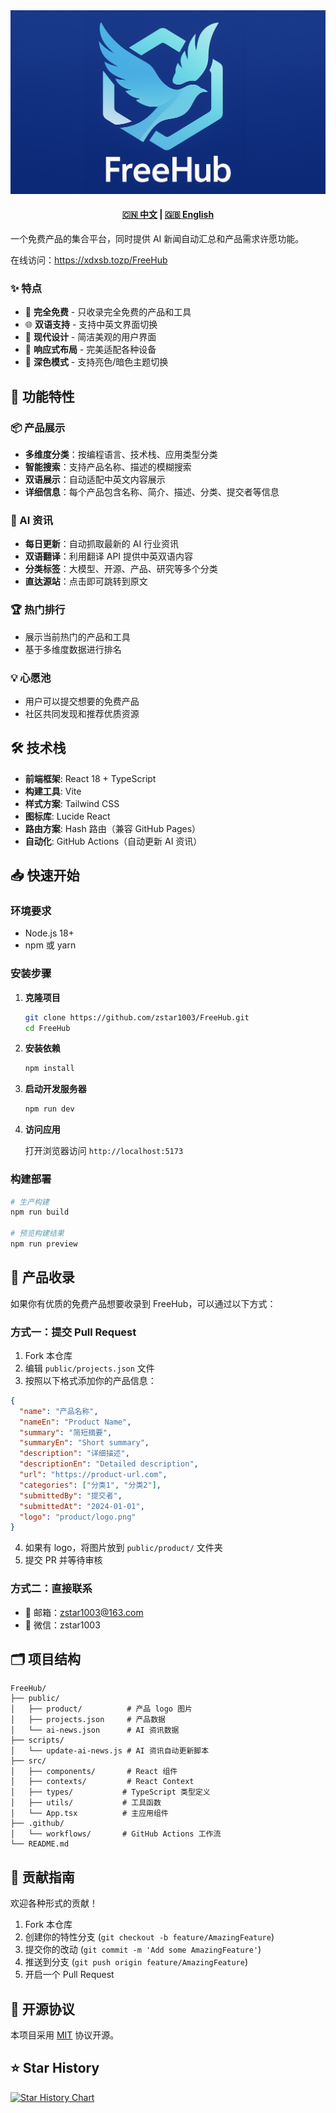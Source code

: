 <div align="center">
  <img src="Assets\logo_with_text.png"  width="800" alt="LOGO">
</div>


<div align="center">
  <h4>
    <a href="README.md">🇨🇳 中文</a>
    <span> | </span>
    <a href="README_EN.md">🇬🇧 English</a>
  </h4>
</div>

一个免费产品的集合平台，同时提供 AI 新闻自动汇总和产品需求许愿功能。

在线访问：https://xdxsb.tozp/FreeHub

### ✨ 特点

- 🎯 **完全免费** - 只收录完全免费的产品和工具
- 🌐 **双语支持** - 支持中英文界面切换
- 🎨 **现代设计** - 简洁美观的用户界面
- 📱 **响应式布局** - 完美适配各种设备
- 🌙 **深色模式** - 支持亮色/暗色主题切换

## 🎯 功能特性

### 📦 产品展示

- **多维度分类**：按编程语言、技术栈、应用类型分类
- **智能搜索**：支持产品名称、描述的模糊搜索
- **双语展示**：自动适配中英文内容展示
- **详细信息**：每个产品包含名称、简介、描述、分类、提交者等信息

### 📰 AI 资讯

- **每日更新**：自动抓取最新的 AI 行业资讯
- **双语翻译**：利用翻译 API 提供中英双语内容
- **分类标签**：大模型、开源、产品、研究等多个分类
- **直达源站**：点击即可跳转到原文

### 🏆 热门排行

- 展示当前热门的产品和工具
- 基于多维度数据进行排名

### 💡 心愿池

- 用户可以提交想要的免费产品
- 社区共同发现和推荐优质资源

## 🛠️ 技术栈

- **前端框架**: React 18 + TypeScript
- **构建工具**: Vite
- **样式方案**: Tailwind CSS
- **图标库**: Lucide React
- **路由方案**: Hash 路由（兼容 GitHub Pages）
- **自动化**: GitHub Actions（自动更新 AI 资讯）

## 📥 快速开始

### 环境要求

- Node.js 18+
- npm 或 yarn

### 安装步骤

1. **克隆项目**

   ```bash
   git clone https://github.com/zstar1003/FreeHub.git
   cd FreeHub
   ```
2. **安装依赖**

   ```bash
   npm install
   ```
3. **启动开发服务器**

   ```bash
   npm run dev
   ```
4. **访问应用**

   打开浏览器访问 `http://localhost:5173`

### 构建部署

```bash
# 生产构建
npm run build

# 预览构建结果
npm run preview
```

## 📝 产品收录

如果你有优质的免费产品想要收录到 FreeHub，可以通过以下方式：

### 方式一：提交 Pull Request

1. Fork 本仓库
2. 编辑 `public/projects.json` 文件
3. 按照以下格式添加你的产品信息：

```json
{
  "name": "产品名称",
  "nameEn": "Product Name",
  "summary": "简短摘要",
  "summaryEn": "Short summary",
  "description": "详细描述",
  "descriptionEn": "Detailed description",
  "url": "https://product-url.com",
  "categories": ["分类1", "分类2"],
  "submittedBy": "提交者",
  "submittedAt": "2024-01-01",
  "logo": "product/logo.png"
}
```

4. 如果有 logo，将图片放到 `public/product/` 文件夹
5. 提交 PR 并等待审核

### 方式二：直接联系

- 📧 邮箱：zstar1003@163.com
- 💬 微信：zstar1003

## 🗂️ 项目结构

```
FreeHub/
├── public/
│   ├── product/          # 产品 logo 图片
│   ├── projects.json     # 产品数据
│   └── ai-news.json      # AI 资讯数据
├── scripts/
│   └── update-ai-news.js # AI 资讯自动更新脚本
├── src/
│   ├── components/       # React 组件
│   ├── contexts/         # React Context
│   ├── types/           # TypeScript 类型定义
│   ├── utils/           # 工具函数
│   └── App.tsx          # 主应用组件
├── .github/
│   └── workflows/       # GitHub Actions 工作流
└── README.md
```

## 🤝 贡献指南

欢迎各种形式的贡献！

1. Fork 本仓库
2. 创建你的特性分支 (`git checkout -b feature/AmazingFeature`)
3. 提交你的改动 (`git commit -m 'Add some AmazingFeature'`)
4. 推送到分支 (`git push origin feature/AmazingFeature`)
5. 开启一个 Pull Request

## 📜 开源协议

本项目采用 [MIT](LICENSE) 协议开源。

## ⭐ Star History

[![Star History Chart](https://api.star-history.com/svg?repos=zstar1003/FreeHub&type=Date)](https://star-history.com/#zstar1003/FreeHub&Date)